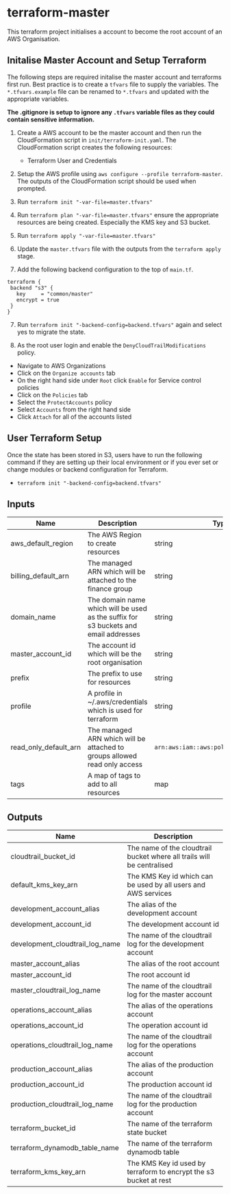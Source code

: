 # terraform-master

This terraform project initialises a account to become the root account of an AWS Organisation.

## Initalise Master Account and Setup Terraform

The following steps are required initalise the master account and terraforms first run. Best practice is to create a `tfvars` file to supply the variables. The `*.tfvars.example` file can be renamed to `*.tfvars` and updated with the appropriate variables.

**The .gitignore is setup to ignore any `.tfvars` variable files as they could contain sensitive information.**

1. Create a AWS account to be the master account and then run the CloudFormation script in `init/terraform-init.yaml`. The CloudFormation script creates the following resources:
    * Terraform User and Credentials

2. Setup the AWS profile using `aws configure --profile terraform-master`. The outputs of the CloudFormation script should be used when prompted.

3. Run `terraform init "-var-file=master.tfvars"`

3. Run `terraform plan "-var-file=master.tfvars"` ensure the appropriate resources are being created. Especially the KMS key and S3 bucket.

4. Run `terraform apply "-var-file=master.tfvars"`

5. Update the `master.tfvars` file with the outputs from the `terraform apply` stage.

6. Add the following backend configuration to the top of `main.tf`.

```
terraform {
 backend "s3" {
   key     = "common/master"
   encrypt = true
 }
}
```

7. Run `terraform init "-backend-config=backend.tfvars"` again and select yes to migrate the state.

8. As the root user login and enable the `DenyCloudTrailModifications` policy.
  * Navigate to AWS Organizations
  * Click on the `Organize accounts` tab
  * On the right hand side under `Root` click `Enable` for Service control policies
  * Click on the `Policies` tab
  * Select the `ProtectAccounts` policy
  * Select `Accounts` from the right hand side
  * Click `Attach` for all of the accounts listed

## User Terraform Setup
Once the state has been stored in S3, users have to run the following command if they are setting up their local environment or if you ever set or change modules or backend configuration for Terraform.
 * `terraform init "-backend-config=backend.tfvars"`

## Inputs
Name | Description | Type | Default | Required
---- | ----------- | ---- | ------- | --------
aws_default_region | The AWS Region to create resources | string | - | yes
billing_default_arn |  The managed ARN which will be attached to the finance group | string | `arn:aws:iam::aws:policy/job-function/Billing` | no
domain_name | The domain name which will be used as the suffix for s3 buckets and email addresses | string | - | yes
master_account_id | The account id which will be the root organisation | string | - | yes
prefix | The prefix to use for resources | string | - | yes
profile | A profile in ~/.aws/credentials which is used for terraform | string | `default` | no
read_only_default_arn | The managed ARN which will be attached to groups allowed read only access | `arn:aws:iam::aws:policy/ReadOnlyAccess` | no
tags | A map of tags to add to all resources | map | `{}` | no

## Outputs
Name | Description
---- | -----------
cloudtrail_bucket_id | The name of the cloudtrail bucket where all trails will be centralised
default_kms_key_arn | The KMS Key id which can be used by all users and AWS services
development_account_alias | The alias of the development account
development_account_id | The development account id
development_cloudtrail_log_name | The name of the cloudtrail log for the development account
master_account_alias | The alias of the root account
master_account_id | The root account id
master_cloudtrail_log_name | The name of the cloudtrail log for the master account
operations_account_alias | The alias of the operations account
operations_account_id | The operation account id
operations_cloudtrail_log_name | The name of the cloudtrail log for the operations account
production_account_alias | The alias of the production account
production_account_id | The production account id
production_cloudtrail_log_name | The name of the cloudtrail log for the production account
terraform_bucket_id | The name of the terraform state bucket
terraform_dynamodb_table_name | The name of the terraform dynamodb table
terraform_kms_key_arn | The KMS Key id used by terraform to encrypt the s3 bucket at rest
